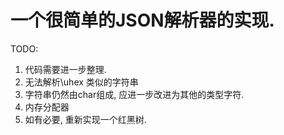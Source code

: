 # 一个很简单的JSON解析器的实现.

TODO:

1. 代码需要进一步整理.
2. 无法解析\uhex 类似的字符串
3. 字符串仍然由char组成, 应进一步改进为其他的类型字符.
4. 内存分配器
5. 如有必要, 重新实现一个红黑树.
